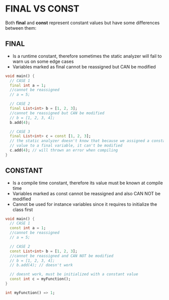 # FINAL VS CONST
Both **final** and **const** represent constant values but have some differences between them:


## FINAL

* Is a runtime constant, therefore sometimes the static analyzer will fail to warn us on some edge cases
* Variables marked as final cannot be reassigned but CAN be modified 

```dart
void main() {
  // CASE 1
  final int a = 1;
  //cannot be reassigned
  // a = 5;

  // CASE 2
  final List<int> b = [1, 2, 3];
  //cannot be reassigned but CAN be modified
  // b = [1, 2, 3, 4];
  b.add(4);

  // CASE 3
  final List<int> c = const [1, 2, 3];
  // the static analyzer doesn't know that because we assigned a constant
  // value to a final variable, it can't be modified
  c.add(4); // will thrown an error when compiling
}
```

## CONSTANT

* Is a compile time constant, therefore its value must be known at compile time
* Variables marked as const cannot be reassigned and also CAN NOT be modified
* Cannot be used for instance variables since it requires to initialize the class first

```dart
void main() {
  // CASE 1
  const int a = 1;
  //cannot be reassigned
  // a = 5;

  // CASE 2
  const List<int> b = [1, 2, 3];
  //cannot be reassigned and CAN NOT be modified
  // b = [1, 2, 3, 4];
  // b.add(4); // doesn't work

  // doesnt work, must be initialized with a constant value
  const int c = myFunction();
}

int myFunction() => 1;
```